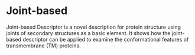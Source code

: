 # Joint-based
Joint-based Descriptor is a novel description for protein structure using joints of secondary structures as a basic element. It shows how the joint-based descriptor can be applied to examine the conformational features of transmembrane (TM) proteins. 
